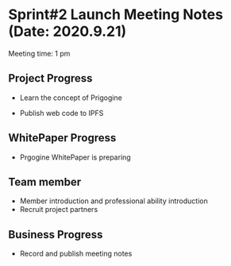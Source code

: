 # Sprint#2 Launch Meeting Notes (Date: 2020.9.21)

Meeting time: 1 pm



## **Project Progress**

- Learn the concept of Prigogine

- Publish web code to IPFS

   


##  **WhitePaper Progress**

- Prgogine WhitePaper is preparing

  

##  **Team member**

-  Member introduction and professional ability introduction
-  Recruit project partners

  

##  **Business Progress**

-  Record and publish meeting notes